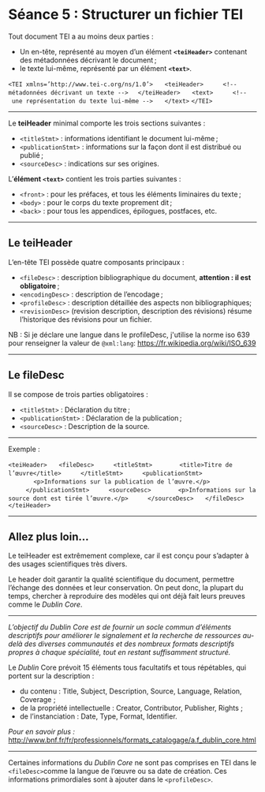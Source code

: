 # Séance 5 : Structurer un fichier TEI


Tout document TEI a au moins deux parties : 

* Un en-tête, représenté au moyen d’un élément **`<teiHeader>`** contenant des métadonnées décrivant le document ;
* le texte lui-même, représenté par un élément **`<text>`**.

`<TEI xmlns=’http://www.tei-c.org/​ns/​1.0’>`
     `<teiHeader>`
         `<!-- métadonnées décrivant un texte -->`
    `</teiHeader>`
     `<text>`
         `<!-- une représentation du texte lui-même -->`
     `</text>`
`</TEI>`

----

Le **teiHeader** minimal comporte les trois sections suivantes :

   * `<titleStmt>` : informations identifiant le document lui-même ;
   * `<publicationStmt>` : informations sur la façon dont il est distribué ou publié ;
   * `<sourceDesc>` : indications sur ses origines. 

L’**élément `<text>`** contient les trois parties suivantes :

   * `<front>` : pour les préfaces, et tous les éléments liminaires du texte ; 
   * `<body>` : pour le corps du texte proprement dit ;
   * `<back>` : pour tous les appendices, épilogues, postfaces, etc.

----

## Le teiHeader

L’en-tête TEI possède quatre composants principaux :

* `<fileDesc>` : description bibliographique du document, **attention : il est obligatoire** ;
* `<encodingDesc>` : description de l’encodage ;
* `<profileDesc>` : description détaillée des aspects non bibliographiques;
* `<revisionDesc>` (revision description, description des révisions) résume l’historique des révisions pour un fichier.

NB : Si je déclare une langue dans le profileDesc, j'utilise la norme iso 639 pour renseigner la valeur de `@xml:lang`:  <https://fr.wikipedia.org/wiki/ISO_639> 

---

## Le fileDesc

Il se compose de trois parties obligatoires :

* `<titleStmt>` : Déclaration du titre ;
* `<publicationStmt>` :  Déclaration de la publication ;
* `<sourceDesc>` : Description de la source.
---

Exemple :

`<teiHeader>`
     `<fileDesc>`
         `<titleStmt>`
             `<title>Titre de l’œuvre</title>`
         `</titleStmt>`
         `<publicationStmt>`
             `<p>Informations sur la publication de l’œuvre.</p>`
         `</publicationStmt>`
         `<sourceDesc>`
             `<p>Informations sur la source dont est tirée l’œuvre.</p>`
         `</sourceDesc>`
     `</fileDesc>`
`</teiHeader>`

---

## Allez plus loin...

Le teiHeader est extrêmement complexe, car il est conçu pour s’adapter à des usages scientifiques très divers.

Le header doit garantir la qualité scientifique du document, permettre l’échange des données et leur conservation. On peut donc, la plupart du temps, chercher à reproduire des modèles qui ont déjà fait leurs preuves comme le *Dublin Core*.

---

*L’objectif du Dublin Core est de fournir un socle commun d’éléments descriptifs pour améliorer le signalement et la recherche de ressources au-delà des diverses communautés et des nombreux formats descriptifs propres à chaque spécialité, tout en restant suffisamment structuré.*

Le *Dublin* Core prévoit 15 éléments tous facultatifs et tous répétables, qui portent sur la description :

   * du contenu : Title, Subject, Description, Source, Language, Relation, Coverage ;
   * de la propriété intellectuelle : Creator, Contributor, Publisher, Rights ;
   * de l’instanciation : Date, Type, Format, Identifier.
   

*Pour en savoir plus :* <http://www.bnf.fr/fr/professionnels/formats_catalogage/a.f_dublin_core.html>

---

Certaines informations du *Dublin Core* ne sont pas comprises en TEI dans le `<fileDesc>`comme la langue de l’œuvre ou sa date de création. Ces informations primordiales sont à ajouter dans le `<profileDesc>`.

